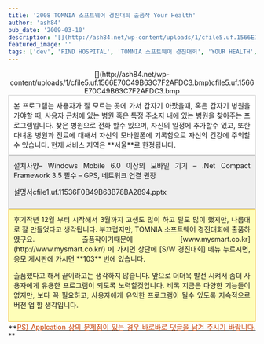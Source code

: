 ```yaml
---
title: '2008 TOMNIA 소프트웨어 경진대회 출품작 Your Health'
author: 'ash84'
pub_date: '2009-03-10'
description: '[](http://ash84.net/wp-content/uploads/1/cfile5.uf.1566E70C49B63C7F2AFDC3.bmp)cfile5.uf.1566E70C49B63C7F2AFDC3.bmp'
featured_image: ''
tags: ['dev', 'FIND HOSPITAL', 'TOMNIA 소프트웨어 경진대회', 'YOUR HEALTH', '경진대회', '모바일 프로그램', '병원 찾기', '소프트웨어 개발', '진료기록 관리']
---
```



<div style="TEXT-ALIGN: center">[](http://ash84.net/wp-content/uploads/1/cfile5.uf.1566E70C49B63C7F2AFDC3.bmp)cfile5.uf.1566E70C49B63C7F2AFDC3.bmp  
</div>  
<div style="TEXT-ALIGN: justify"><div class="txc-textbox" style="BORDER-RIGHT: #cbcbcb 1px solid; PADDING-RIGHT: 10px; BORDER-TOP: #cbcbcb 1px solid; PADDING-LEFT: 10px; PADDING-BOTTOM: 10px; BORDER-LEFT: #cbcbcb 1px solid; PADDING-TOP: 10px; BORDER-BOTTOM: #cbcbcb 1px solid; BACKGROUND-COLOR: #ffffff">본 프로그램는 사용자가 잘 모르는 곳에 가서 갑자기 아팠을때, 혹은 갑자기 병원을 가야할 때, 사용자 근처에 있는 병원 혹은 특정 주소지 내에 있는 병원을 찾아주는 프로그램입니다. 찾은 병원으로 전화 할수 있으며, 자신의 일정에 추가할수 있고, 또한 다녀온 병원과 진료에 대해서 자신의 모바일폰에 기록함으로 자신의 건강에 주의할수 있습니다. 현재 서비스 지역은 **서울**로 한정됩니다.   
</div><div class="txc-textbox" style="BORDER-RIGHT: #c1c1c1 1px solid; PADDING-RIGHT: 10px; BORDER-TOP: #c1c1c1 1px solid; PADDING-LEFT: 10px; PADDING-BOTTOM: 10px; BORDER-LEFT: #c1c1c1 1px solid; PADDING-TOP: 10px; BORDER-BOTTOM: #c1c1c1 1px solid; BACKGROUND-COLOR: #eeeeee">설치사양– Windows Mobile 6.0 이상의 모바일 기기  
 – .Net Compact Framework 3.5 필수   
 – GPS, 네트워크 연결 권장

설명서[](http://ash84.net/wp-content/uploads/1/cfile1.uf.11536F0B49B63B78BA2894.pptx)cfile1.uf.11536F0B49B63B78BA2894.pptx

</div><div class="txc-textbox" style="BORDER-RIGHT: #f3c534 1px solid; PADDING-RIGHT: 10px; BORDER-TOP: #f3c534 1px solid; PADDING-LEFT: 10px; PADDING-BOTTOM: 10px; BORDER-LEFT: #f3c534 1px solid; PADDING-TOP: 10px; BORDER-BOTTOM: #f3c534 1px solid; BACKGROUND-COLOR: #fefeb8">후기작년 12월 부터 시작해서 3월까지 고생도 많이 하고 탈도 많이 했지만, 나름대로 잘 만들었다고 생각됩니다. 부끄럽지만, TOMNIA 소프트웨어 경진대회에 출품하였구요. 출품작이기때문에 [www.mysmart.co.kr](http://www.mysmart.co.kr/) 에 가시면 상단에 [S/W 경진대회] 메뉴 누르시면, 응모 게시판에 가시면 **103** 번에 있습니다.

출품했다고 해서 끝이라고는 생각하지 않습니다. 앞으로 더더욱 발전 시켜서 좀더 사용자에게 유용한 프로그램이 되도록 노력할것입니다. 비록 지금은 다양한 기능들이 없지만, 보다 꼭 필요하고, 사용자에게 유익한 프로그램이 될수 있도록 지속적으로 버전 업 할 생각입니다.

</div>**<u><font color="#c84205">PS) Applcation 상의 문제점이 있는 경우 바로바로 댓글을 남겨 주시기 바랍니다. </font></u>**

</div>

